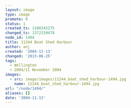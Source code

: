 ```yaml
---
layout: image
type: image
promote: 0
status: 1
created_ts: 1100345275
changed_ts: 1372159478
node_id: 1494
title: 11244 Boat Shed Harbour
author: anj
created: '2004-11-13'
changed: '2013-06-25'
tags:
  - Wellington
  - 2004/11 November 2004
images:
  - src: image/images/11244_boat_shed_harbour-1494.jpg
    name: 11244_boat_shed_harbour-1494.jpg
url: "/node/1494/"
aliases: []
date: '2004-11-13'
---
```


